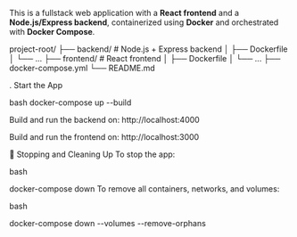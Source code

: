 This is a fullstack web application with a **React frontend** and a **Node.js/Express backend**, containerized using **Docker** and orchestrated with **Docker Compose**.


project-root/
├── backend/ # Node.js + Express backend
│ ├── Dockerfile
│ └── ...
├── frontend/ # React frontend
│ ├── Dockerfile
│ └── ...
├── docker-compose.yml
└── README.md


. Start the App

bash
docker-compose up --build



Build and run the backend on: http://localhost:4000

Build and run the frontend on: http://localhost:3000



🧹 Stopping and Cleaning Up
To stop the app:

bash

docker-compose down
To remove all containers, networks, and volumes:

bash

docker-compose down --volumes --remove-orphans

